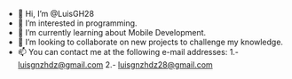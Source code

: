 - 👋 Hi, I’m @LuisGH28
- 👀 I’m interested in programming.
- 🌱 I’m currently learning about Mobile Development.
- 💞️ I’m looking to collaborate on new projects to challenge my knowledge.
- 📫 You can contact me at the following e-mail addresses: 1.- luisgnzhdz@gmail.com 2.- luisgnzhdz28@gmail.com
<!---
LuisGH28/LuisGH28 is a ✨ special ✨ repository because its `README.md` (this file) appears on your GitHub profile.
You can click the Preview link to take a look at your changes.
--->
